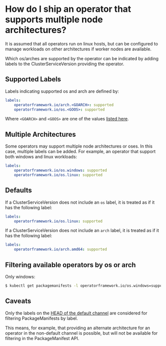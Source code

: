 # How do I ship an operator that supports multiple node architectures?

It is assumed that all operators run on linux hosts, but can be configured to manage workloads on other architectures if worker nodes are available.

Which os/arches are supported by the operator can be indicated by adding labels to the ClusterServiceVersion providing the operator.

## Supported Labels

Labels indicating supported os and arch are defined by:

```yaml
labels:
    operatorframework.io/arch.<GOARCH>: supported
    operatorframework.io/os.<GOOS>: supported
```

Where `<GOARCH>` and `<GOOS>` are one of the values [listed here](https://github.com/golang/go/blob/master/src/go/build/syslist.go).

## Multiple Architectures

Some operators may support multiple node architectures or oses. In this case, multiple labels can be added. For example, an operator that support both windows and linux workloads:

```yaml
labels:
    operatorframework.io/os.windows: supported
    operatorframework.io/os.linux: supported
```

## Defaults

If a ClusterServiceVersion does not include an `os` label, it is treated as if it has the following label:

```yaml
labels:
    operatorframework.io/os.linux: supported
```


If a ClusterServiceVersion does not include an `arch` label, it is treated as if it has the following label:

```yaml
labels:
    operatorframework.io/arch.amd64: supported
```

## Filtering available operators by os or arch

Only windows:

```sh
$ kubectl get packagemanifests -l operatorframework.io/os.windows=supported
```

## Caveats

Only the labels on the [HEAD of the default channel](glossary.md#channel-head) are considered for filtering PackageManifests by label.

This means, for example, that providing an alternate architecture for an operator in the non-default channel is possible, but will not be available for filtering in the PackageManifest API.
